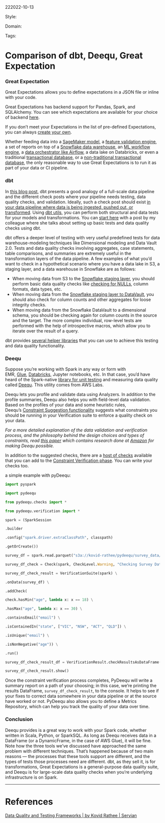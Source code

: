 222022-10-13

Style: 

Domain:

Tags:

# Comparison of dbt, Deequ, Great Expectation

### Great Expectation
Great Expectations allows you to define expectations in a JSON file or inline with your code.

Great Expectations has backend support for Pandas, Spark, and SQLAlchemy. You can see which expectations are available for your choice of backend [here](https://greatexpectations.io/expectations/).

If you don’t meet your Expectations in the list of pre-defined Expectations, you can always [create your own](https://docs.greatexpectations.io/docs/guides/expectations/creating_custom_expectations/how_to_create_custom_column_map_expectations).

Whether feeding data into a [SageMaker model](https://d2908q01vomqb2.cloudfront.net/b6692ea5df920cad691c20319a6fffd7a4a766b8/2021/11/12/BDB-1526-image001-new.jpg), a [feature validation engine](https://docs.feast.dev/tutorials/validating-historical-features), a set of reports on top of a [Snowflake data warehouse](https://medium.com/snowflake/how-to-ensure-data-quality-with-great-expectations-271e3ca8b4b9), an [ML workflow engine](https://blog.flyte.org/data-quality-enforcement-using-great-expectations-and-flyte), a [data orchestrator like Airflow](https://www.astronomer.io/blog/adding-data-quality-to-dags-ft-great-expectations/), a data lake on Databricks, or even a traditional [transactional database](https://medium.com/hashmapinc/understanding-great-expectations-and-how-to-use-it-7754c78962f4), or a [non-traditional transactional database](https://www.dolthub.com/blog/2021-06-15-great-expectations-plus-dolt/), the only reasonable way to use Great Expectations is to run it as part of your data or CI pipeline.

### dbt
In [this blog post](https://www.getdbt.com/blog/data-testing-framework/), dbt presents a good analogy of a full-scale data pipeline and the different check posts where your pipeline needs testing, data quality checks, and validation. Ideally, such a check post should exist [in your data pipeline where data is being ingested, pushed out, or transformed](https://medium.com/@josh.temple/automated-testing-in-the-modern-data-warehouse-d5a251a866af). Using [dbt utils](https://github.com/dbt-labs/dbt-utils#generic-tests), you can perform both structural and data tests for your models and transformations. You can [start here](https://servian.dev/unit-testing-in-dbt-part-1-d0cc20fd189a) with a post by my colleague where she talks about setting up basic tests and data quality checks using dbt.

dbt offers a deeper level of testing with very useful predefined tests for data warehouse-modeling techniques like Dimensional modeling and Data Vault 2.0. Tests and data quality checks involving aggregates, case statements, table comparisons, and summaries are extremely useful in the transformation layers of the data pipeline. A few examples of what you’d want to check in a hypothetical scenario where you have a data lake in S3, a staging layer, and a data warehouse in Snowflake are as follows:

-   When moving data from S3 to the [Snowflake staging layer](https://docs.snowflake.com/en/user-guide/data-load-considerations-stage.html), you should perform basic data quality checks like [checking for NULLs](https://docs.getdbt.com/reference/resource-properties/tests/#not_null), column formats, data types, etc.
-   When moving data from the [Snowflake staging layer to DataVault](https://danlinstedt.com/allposts/datavaultcat/q-whats-the-best-way-to-test-a-data-vault/comment-page-1/), you should also check for column counts and other aggregates for loose integrity checks.
-   When moving data from the Snowflake DataVault to a dimensional schema, you should be checking again for column counts in the source and the target. The more complex individual, row-level tests are performed with the help of introspective macros, which allow you to iterate over the result of a query.

dbt provides [several helper libraries](https://github.com/dbt-labs/dbt-audit-helper#compare_relations-source) that you can use to achieve this testing and data quality functionality.


### Deequ
Suppose you’re working with Spark in any way or form with EMR, [Glue](https://aws.amazon.com/blogs/big-data/testing-data-quality-at-scale-with-pydeequ/), [Databricks](https://databricks.com/notebooks/streaming-data-quality.html), Jupyter notebooks, etc. In that case, you’d have heard of the Spark-native [library for unit testing](https://www.velotio.com/engineering-blog/test-data-quality-at-scale-using-deequ-and-apache-spark) and measuring data quality called [Deequ](https://github.com/awslabs/deequ). This utility comes from AWS Labs.

Deequ lets you profile and validate data using Analyzers. In addition to the profile summaries, Deequ also helps you with field-level data validation. Based on the profiles of your data and some heuristic rules, Deequ’s [Constraint Suggestion functionality](https://github.com/awslabs/deequ/blob/master/src/main/scala/com/amazon/deequ/examples/constraint_suggestion_example.md) suggests what constraints you should be running in your Verification suite to enforce a quality check on your data.

_For a more detailed explanation of the data validation and verification process, and the philosophy behind the design choices and types of constraints, read_ [_this paper_](https://www.vldb.org/pvldb/vol11/p1781-schelter.pdf) _which contains research done at_ [_Amazon_](https://www.amazon.science/publications/automating-large-scale-data-quality-verification) _for making Deequ possible._

In addition to the suggested checks, there are a [host of checks](https://github.com/awslabs/python-deequ/blob/master/tests/test_checks.py) available that you can add to the [Constraint Verification phase](https://www.aloneguid.uk/posts/2021/02/aws-deequ-any-constraint/). You can write your checks too.

a simple example with pyDeequ:

```python
import pyspark

import pydeequ

from pydeequ.checks import *

from pydeequ.verification import *

spark = (SparkSession

.builder

.config("spark.driver.extraClassPath", classpath)

.getOrCreate())

survey_df = spark.read.parquet("s3a://kovid-rathee/pydeequ/survey_data/")

survey_df_check = Check(spark, CheckLevel.Warning, "Checking Survey Data")

survey_df_check_result = VerificationSuite(spark) \

.onData(survey_df) \

.addCheck(

check.hasMin("age", lambda x: x == 18) \

.hasMax("age", lambda x: x == 30) \

.containsEmail("email") \

.isContainedIn("state", ["VIC", "NSW", "ACT", "QLD"]) \

.isUnique("email") \

.isNonNegative("age")) \

.run()

survey_df_check_result_df = VerificationResult.checkResultsAsDataFrame(spark, survey_df_check_result)

survey_df_check_result.show()
```

Once the constraint verification process completes, PyDeequ will write a summary report on a path of your choosing; in this case, we’re printing the results DataFrame, `survey_df_check_result`, to the console. It helps to see if your fixes to correct data somewhere in your data pipeline or at the source have worked or not. PyDeequ also allows you to define a Metrics Repository, which can help you track the quality of your data over time.

### Conclusion
Deequ provides is a great way to work with your Spark code, whether written in Scala, Python, or SparkSQL. As long as Deequ receives data in a DataFrame (or a DynamicFrame, in the case of AWS Glue), it will be fine. Note how the three tools we’ve discussed have approached the same problem with different techniques. That’s happened because of two main reasons — the processes that these tools support are different, and the types of tests those processes need are different. dbt, as they sell it, is for transformations, Great Expectations is a general-purpose data quality suite, and Deequ is for large-scale data quality checks when you’re underlying infrastructure is on Spark.


___
# References
[Data Quality and Testing Frameworks | by Kovid Rathee | Servian](https://servian.dev/data-quality-and-testing-frameworks-316c09436ab2)